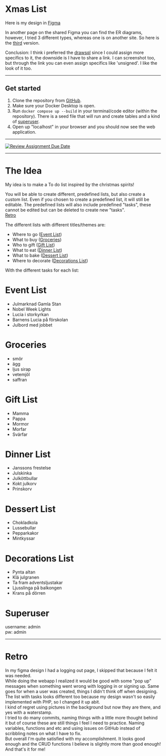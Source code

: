 # Xmas List  

Here is my design in [Figma](https://www.figma.com/design/HFj4q35xjuHdruXLuH8rHB/U03?node-id=0-1&t=6om5Lk0hxoBU4ifD-1/?target="_blank")  

In another page on the shared Figma you can find the ER diagrams, however, I tried 3 different types, whereas one is on another site. So here is the [third](https://drawsql.app/teams/hej-8/diagrams/ida) version.

Conclusion: I think i preferred the [drawsql](https://drawsql.app/teams/hej-8/diagrams/ida) since I could assign more specifics to it, the downside is I have to share a link. I can screenshot too, but through the link you can even assign specifics like 'unsigned'. I like the look of it too.

---------------------------
## Get started  

1. Clone the repository from [GitHub](https://github.com/chas-academy/u03-todo-Chokladglasyr).
2. Make sure your Docker Desktop is open.
3. Run ```docker compose up --build``` in your terminal/code editor (within the repository). There is a seed file that will run and create tables and a kind of [superuser](#superuser).
4. Open up "localhost" in your browser and you should now see the web application.  


-------------------  

[![Review Assignment Due Date](https://classroom.github.com/assets/deadline-readme-button-22041afd0340ce965d47ae6ef1cefeee28c7c493a6346c4f15d667ab976d596c.svg)](https://classroom.github.com/a/5k4uDUDX)
  
-------------------  

# The Idea
My idea is to make a To do list inspired by the christmas spirits! 

You will be able to create different, predefined lists, but also create a custom list. Even if you chosen to create a predefined list, it will still be editable. The predefined lists will also include predefined "tasks", these cannot be edited but can be deleted to create new "tasks".  
[Retro](#retro)

The different lists with different titles/themes are:  
+ Where to go ([Event List](#event-list))
+ What to buy ([Groceries](#groceries))
+ Who to gift ([Gift List](#gift-list))
+ What to eat ([Dinner List](#dinner-list))
+ What to bake ([Dessert List](#dessert-list))
+ Where to decorate ([Decorations List](#decorations-list))  

With the different tasks for each list:  

# Event List
+ Julmarknad Gamla Stan
+ Nobel Week Lights
+ Lucia i storkyrkan
+ Barnens Lucia på förskolan
+ Julbord med jobbet

# Groceries
+ smör
+ ägg
+ ljus sirap
+ vetemjöl
+ saffran

# Gift List 
+ Mamma
+ Pappa
+ Mormor
+ Morfar
+ Svärfar

# Dinner List
+ Janssons frestelse
+ Julskinka
+ Julköttbullar
+ Kokt julkorv
+ Prinskorv

# Dessert List
+ Chokladkola
+ Lussebullar
+ Pepparkakor
+ Mintkyssar

# Decorations List
+ Pynta altan
+ Klä julgranen
+ Ta fram adventsljustakar 
+ Ljusslinga på balkongen
+ Krans på dörren

# Superuser  
username: admin  
pw: admin  
  
----------------------------------
# Retro
In my figma design I had a logging out page, I skipped that because I felt it was needed.  
While doing the webapp I realized it would be good with some "pop up" messages when something went wrong with logging in or signing up. Same goes for when a user was created, things I didn't think off when designing.  
The list with tasks looks different too because my design wasn't so easily implemented with PHP, so I changed it up abit.  
I kind of regret using pictures in the background but now they are there, and yes with a waterstamp.  
I tried to do many commits, naming things with a little more thought behind it but of course these are still things I feel I need to practice. Naming variables, functions and etc and using issues on GitHub instead of scribbling notes on what I have to fix.  
But overall I'm quite satisfied with my accomplishment.  It looks good enough and the CRUD functions I believe is slightly more than good enough! And that's it for me!